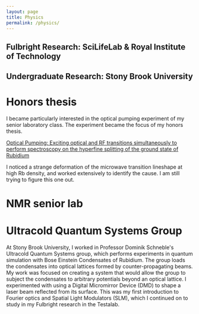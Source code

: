 ```yaml
---
layout: page
title: Physics
permalink: /physics/
---
```


## Fulbright Research: SciLifeLab & Royal Institute of Technology

## Undergraduate Research: Stony Brook University

# Honors thesis

I became particularly interested in the optical pumping experiment of my senior laboratory class. The experiment became the focus of my honors thesis.

[Optical Pumping: Exciting optical and RF transitions simultaneously to perform spectroscopy on the hyperfine splitting of the ground state of Rubidium](./PHY445_Optical_Pumping_Max.pdf)

I noticed a strange deformation of the microwave transition lineshape at high Rb density, and worked extensively to identify the cause. I am still trying to figure this one out.

# NMR senior lab

# Ultracold Quantum Systems Group

At Stony Brook University, I worked in Professor Dominik Schneble's Ultracold Quantum Systems group, which performs experiments in quantum simulation with Bose Einstein Condensates of Rubidium. The group loads the condensates into optical lattices formed by counter-propagating beams. My work was focused on creating a system that would allow the group to subject the condensates to arbitrary potentials beyond an optical lattice.
I experimented with using a Digital Micromirror Device (DMD) to shape a laser beam reflected from its surface. This was my first introduction to Fourier optics and Spatial Light Modulators (SLM), which I continued on to study in my Fulbright research in the Testalab.